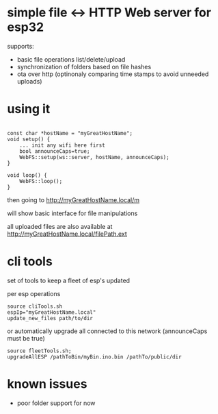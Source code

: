 # simple file <-> HTTP Web server for esp32

supports:
* basic file operations list/delete/upload
* synchronization of folders based on file hashes
* ota over http (optinonaly comparing time stamps to avoid unneeded uploads)



# using it

```#include "WebFS/WebFS.h"

const char *hostName = "myGreatHostName";
void setup() {
    ... init any wifi here first
    bool announceCaps=true;
    WebFS::setup(ws::server, hostName, announceCaps);
}

void loop() {
    WebFS::loop();
}
```


then going to http://myGreatHostName.local/m

will show basic interface for file manipulations

all uploaded files are also available at http://myGreatHostName.local/filePath.ext



# cli tools
set of tools to keep a fleet of esp's updated

per esp operations
```
source cliTools.sh 
espIp="myGreatHostName.local"
update_new_files path/to/dir
```

or automatically upgrade all connected to this network (announceCaps must be true)
```
source fleetTools.sh; 
upgradeAllESP /pathToBin/myBin.ino.bin /pathTo/public/dir
```


# known issues

* poor folder support for now
